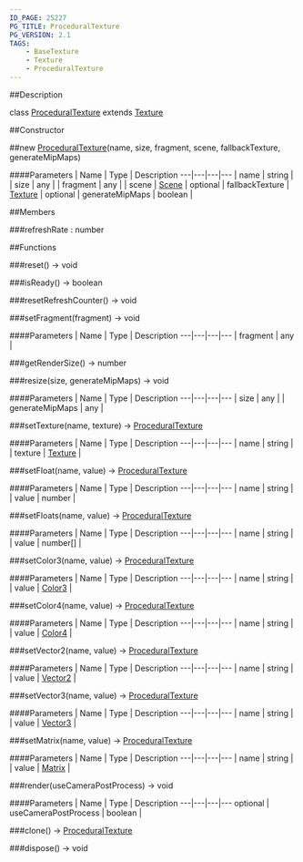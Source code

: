 ```yaml
---
ID_PAGE: 25227
PG_TITLE: ProceduralTexture
PG_VERSION: 2.1
TAGS:
    - BaseTexture
    - Texture
    - ProceduralTexture
---
```

##Description

class [ProceduralTexture](/classes/2.2-alpha/ProceduralTexture) extends [Texture](/classes/2.2-alpha/Texture)



##Constructor

##new [ProceduralTexture](/classes/2.2-alpha/ProceduralTexture)(name, size, fragment, scene, fallbackTexture, generateMipMaps)



####Parameters
 | Name | Type | Description
---|---|---|---
 | name | string | 
 | size | any | 
 | fragment | any | 
 | scene | [Scene](/classes/2.2-alpha/Scene) | 
optional | fallbackTexture | [Texture](/classes/2.2-alpha/Texture) | 
optional | generateMipMaps | boolean | 

##Members

###refreshRate : number



##Functions

###reset() &rarr; void


###isReady() &rarr; boolean


###resetRefreshCounter() &rarr; void


###setFragment(fragment) &rarr; void



####Parameters
 | Name | Type | Description
---|---|---|---
 | fragment | any | 

###getRenderSize() &rarr; number


###resize(size, generateMipMaps) &rarr; void



####Parameters
 | Name | Type | Description
---|---|---|---
 | size | any | 
 | generateMipMaps | any | 

###setTexture(name, texture) &rarr; [ProceduralTexture](/classes/2.2-alpha/ProceduralTexture)



####Parameters
 | Name | Type | Description
---|---|---|---
 | name | string | 
 | texture | [Texture](/classes/2.2-alpha/Texture) | 

###setFloat(name, value) &rarr; [ProceduralTexture](/classes/2.2-alpha/ProceduralTexture)



####Parameters
 | Name | Type | Description
---|---|---|---
 | name | string | 
 | value | number | 

###setFloats(name, value) &rarr; [ProceduralTexture](/classes/2.2-alpha/ProceduralTexture)



####Parameters
 | Name | Type | Description
---|---|---|---
 | name | string | 
 | value | number[] | 

###setColor3(name, value) &rarr; [ProceduralTexture](/classes/2.2-alpha/ProceduralTexture)



####Parameters
 | Name | Type | Description
---|---|---|---
 | name | string | 
 | value | [Color3](/classes/2.2-alpha/Color3) | 

###setColor4(name, value) &rarr; [ProceduralTexture](/classes/2.2-alpha/ProceduralTexture)



####Parameters
 | Name | Type | Description
---|---|---|---
 | name | string | 
 | value | [Color4](/classes/2.2-alpha/Color4) | 

###setVector2(name, value) &rarr; [ProceduralTexture](/classes/2.2-alpha/ProceduralTexture)



####Parameters
 | Name | Type | Description
---|---|---|---
 | name | string | 
 | value | [Vector2](/classes/2.2-alpha/Vector2) | 

###setVector3(name, value) &rarr; [ProceduralTexture](/classes/2.2-alpha/ProceduralTexture)



####Parameters
 | Name | Type | Description
---|---|---|---
 | name | string | 
 | value | [Vector3](/classes/2.2-alpha/Vector3) | 

###setMatrix(name, value) &rarr; [ProceduralTexture](/classes/2.2-alpha/ProceduralTexture)



####Parameters
 | Name | Type | Description
---|---|---|---
 | name | string | 
 | value | [Matrix](/classes/2.2-alpha/Matrix) | 

###render(useCameraPostProcess) &rarr; void



####Parameters
 | Name | Type | Description
---|---|---|---
optional | useCameraPostProcess | boolean | 

###clone() &rarr; [ProceduralTexture](/classes/2.2-alpha/ProceduralTexture)


###dispose() &rarr; void


